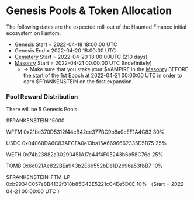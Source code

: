 # Genesis Pools & Token Allocation

The following dates are the expected roll-out of the Haunted Finance initial ecosystem on Fantom.

* Genesis Start = 2022-04-18 18:00:00 UTC
* Genesis End = 2022-04-20 18:00:00 UTC
* [Cemetery](https://hauntedfinance.app/Cemetery) Start = 2022-04-20 18:00:00UTC (210 days)
* [Masonry](https://hauntedfinance.app/Masonry) Start = 2022-04-21 00:00:00 UTC (Indefinitely)
  * \-> Make sure that you stake your $VAMPIRE in the [Masonry](https://hauntedfinance.app/Masonry) BEFORE the start of the 1st Epoch at 2022-04-21 00:00:00 UTC in order to earn $FRANKENSTEIN on the first expansion.

### Pool Reward Distribution

There will be 5 Genesis Pools:

$FRANKENSTEIN 15000

WFTM 0x21be370D5312f44cB42ce377BC9b8a0cEF1A4C83 30%

USDC 0x04068DA6C83AFCFA0e13ba15A6696662335D5B75 25%

WETH 0x74b23882a30290451A17c44f4F05243b6b58C76d 25%

TOMB 0x6c021Ae822BEa943b2E66552bDe1D2696a53fbB7 10%

$FRANKENSTEIN-FTM-LP 0xb9934C057e8B4132f318b85C43E5221cC4Ee5D0E 10% （Start = 2022-04-21 00:00:00 UTC ）
